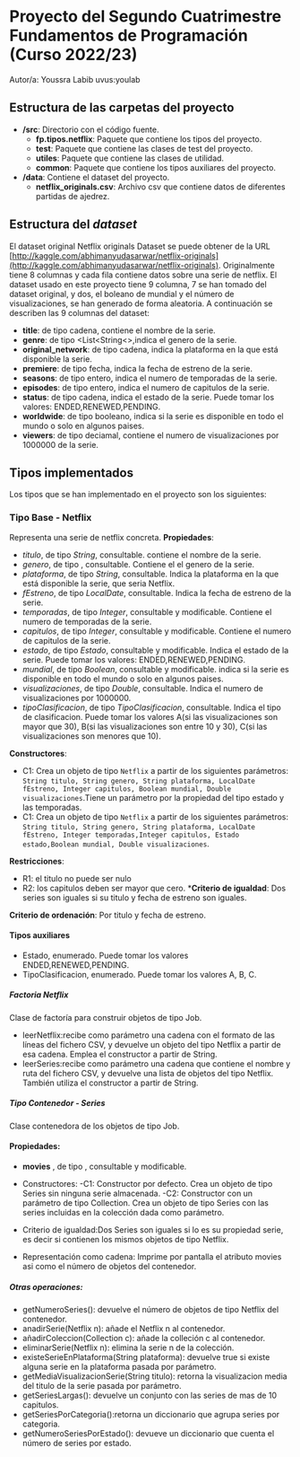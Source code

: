 # Proyecto del Segundo Cuatrimestre Fundamentos de Programación (Curso 2022/23)
Autor/a: Youssra Labib   uvus:youlab

## Estructura de las carpetas del proyecto

* **/src**: Directorio con el código fuente.
  * **fp.tipos.netflix**: Paquete que contiene los tipos del proyecto.
  * **test**: Paquete que contiene las clases de test del proyecto.
  * **utiles**:  Paquete que contiene las clases de utilidad. 
  * **common**: Paquete que contiene los tipos auxiliares del proyecto.
* **/data**: Contiene el dataset del proyecto.
    * **netflix_originals.csv**: Archivo csv que contiene datos de diferentes partidas de ajedrez.
    
## Estructura del *dataset*

El dataset original Netflix originals Dataset se puede obtener de la URL [http://kaggle.com/abhimanyudasarwar/netflix-originals](http://kaggle.com/abhimanyudasarwar/netflix-originals). Originalmente tiene 8 columnas y cada fila contiene datos sobre una serie de netflix. El dataset usado en este proyecto tiene 9 columna, 7 se han tomado del dataset original, y dos, el boleano de mundial y el número de visualizaciones, se han generado de forma aleatoria. A continuación se describen las 9 columnas del dataset:

* **title**: de tipo cadena, contiene el nombre de la serie.
* **genre**: de tipo <List<String<>,indica el genero de la serie. 
* **original_network**: de tipo cadena, indica la plataforma en la que está disponible la serie.
* **premiere**: de tipo fecha, indica la fecha de estreno de la serie.
* **seasons**: de tipo entero, indica el numero de temporadas de la serie.
* **episodes**: de tipo entero, indica el numero de capitulos de la serie.
* **status**: de tipo cadena, indica el estado de la serie. Puede tomar los valores: ENDED,RENEWED,PENDING.
* **worldwide**:  de tipo booleano, indica si la serie es disponible en todo el mundo o solo en algunos paises.
* **viewers**: de tipo deciamal, contiene el numero de visualizaciones por 1000000 de la serie.

## Tipos implementados

Los tipos que se han implementado en el proyecto son los siguientes:

### Tipo Base - Netflix
Representa una serie de netflix concreta.
**Propiedades**:

- _titulo_, de tipo _String_, consultable. contiene el nombre de la serie.
- _genero_, de tipo _<List>_, consultable. Contiene el el genero de la serie.
- _plataforma_, de tipo _String_, consultable. Indica la plataforma en la que está disponible la serie, que seria Netflix.
- _fEstreno_, de tipo _LocalDate_, consultable. Indica la fecha de estreno de la serie.
- _temporadas_, de tipo _Integer_, consultable y modificable. Contiene el numero de temporadas de la serie.
- _capitulos_, de tipo _Integer_, consultable y modificable. Contiene el numero de capitulos de la serie.
- _estado_, de tipo _Estado_, consultable y modificable. Indica el estado de la serie. Puede tomar los valores: ENDED,RENEWED,PENDING.
- _mundial_, de tipo _Boolean_, consultable y modificable. indica si la serie es disponible en todo el mundo o solo en algunos paises. 
- _visualizaciones_, de tipo _Double_, consultable. Indica el numero de visualizaciones por 1000000.
- _tipoClasificacion_, de tipo _TipoClasificacion_, consultable. Indica el tipo de clasificacion. Puede tomar los valores A(si las visualizaciones son mayor que 30), B(si las visualizaciones son entre 10 y 30), C(si las visualizaciones son menores que 10).


**Constructores**: 

- C1: Crea un objeto de tipo ```Netflix``` a partir de los siguientes parámetros: ```String titulo, String genero, String plataforma, LocalDate fEstreno, Integer capitulos, Boolean mundial, Double visualizaciones```.Tiene un parámetro por la propiedad del tipo estado y las temporadas.
- C1: Crea un objeto de tipo ```Netflix``` a partir de los siguientes parámetros: ```String titulo, String genero, String plataforma, LocalDate fEstreno, Integer temporadas,Integer capitulos, Estado estado,Boolean mundial, Double visualizaciones```.

**Restricciones**:
 
- R1: el titulo no puede ser nulo
- R2: los capitulos deben ser mayor que cero.
***Criterio de igualdad**: Dos series son iguales si su titulo y fecha de estreno son iguales.

**Criterio de ordenación**: Por titulo y fecha de estreno.

#### Tipos auxiliares

- Estado, enumerado. Puede tomar los valores  ENDED,RENEWED,PENDING.
- TipoClasificacion, enumerado. Puede tomar los valores A, B, C.

##### Factoria Netflix
Clase de factoría para construir objetos de tipo Job.
- leerNetflix:recibe como parámetro una cadena con el formato de las líneas del fichero CSV, y devuelve un objeto del tipo Netflix a partir de esa cadena. Emplea el constructor a partir de String.
- leerSeries:recibe como parámetro una cadena que contiene el nombre y ruta del fichero CSV, y devuelve una lista de objetos del tipo Netflix. También utiliza el constructor a partir de String.

##### Tipo Contenedor - Series
Clase contenedora de los objetos de tipo Job.

#### Propiedades:

* **movies** , de tipo <List>, consultable y modificable.
- Constructores: -C1: Constructor por defecto. Crea un objeto de tipo Series sin ninguna serie almacenada. -C2: Constructor con un parámetro de tipo Collection. Crea un objeto de tipo Series con las series incluidas en la colección dada como parámetro.

- Criterio de igualdad:Dos Series son iguales si lo es su propiedad serie, es decir si contienen los mismos objetos de tipo Netflix.

- Representación como cadena: Imprime por pantalla el atributo movies asi como el número de objetos del contenedor.


##### Otras operaciones:

- getNumeroSeries(): devuelve el número de objetos de tipo Netflix del contenedor.
- anadirSerie(Netflix n): añade el Netflix n al contenedor.
- añadirColeccion(Collection c): añade la colleción c al contenedor.
- eliminarSerie(Netflix n): elimina la serie n de la colección.
- existeSerieEnPlataforma(String plataforma): devuelve true si existe alguna serie en la plataforma pasada por parámetro.
- getMediaVisualizacionSerie(String titulo): retorna la visualizacion media del titulo de la serie pasada por parámetro.
- getSeriesLargas(): devuelve un conjunto con las series de mas de 10 capitulos.
- getSeriesPorCategoria():retorna un diccionario que agrupa series por categoria.
- getNumeroSeriesPorEstado(): devueve un diccionario que cuenta el número de series por estado.



